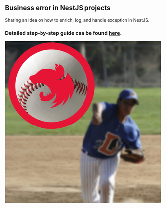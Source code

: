 ## Business error in NestJS projects

Sharing an idea on how to enrich, log, and handle exception in NestJS.

### Detailed step-by-step guide can be found [here](https://aaabramov.medium.com/throw-like-a-pro-in-nestjs-6b4dca2b935c).

![Properly made error in NestJS](assets/throwingabaseball.jpg)
